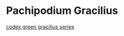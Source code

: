 
# Pachipodium Gracilius

[codex green gracilius series](https://codexgreen.com/category/raise/gracilius-seedlings)
